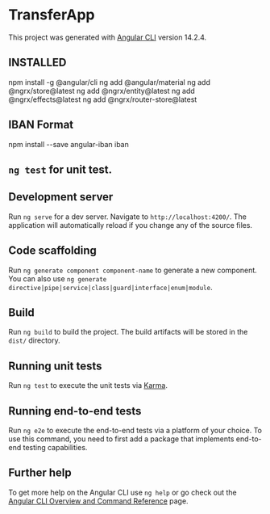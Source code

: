 # TransferApp

This project was generated with [Angular CLI](https://github.com/angular/angular-cli) version 14.2.4.
## INSTALLED

npm install -g @angular/cli
ng add @angular/material
ng add @ngrx/store@latest
ng add @ngrx/entity@latest
ng add @ngrx/effects@latest
ng add @ngrx/router-store@latest

## IBAN Format
npm install --save angular-iban iban

## `ng test` for unit test.

## Development server

Run `ng serve` for a dev server. Navigate to `http://localhost:4200/`. The application will automatically reload if you change any of the source files.

## Code scaffolding

Run `ng generate component component-name` to generate a new component. You can also use `ng generate directive|pipe|service|class|guard|interface|enum|module`.

## Build

Run `ng build` to build the project. The build artifacts will be stored in the `dist/` directory.

## Running unit tests

Run `ng test` to execute the unit tests via [Karma](https://karma-runner.github.io).

## Running end-to-end tests

Run `ng e2e` to execute the end-to-end tests via a platform of your choice. To use this command, you need to first add a package that implements end-to-end testing capabilities.

## Further help

To get more help on the Angular CLI use `ng help` or go check out the [Angular CLI Overview and Command Reference](https://angular.io/cli) page.
